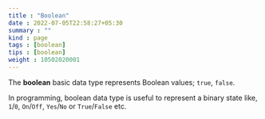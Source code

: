 ```yaml
---
title : "Boolean"
date : 2022-07-05T22:58:27+05:30
summary : ""
kind : page 
tags : [boolean]
tips : [boolean]
weight : 10502020001
---
```


The **boolean** basic data type represents Boolean values; `true`, `false`. 

<!--more-->

In programming, boolean data type is useful to represent a binary state like, `1`/`0`, `On`/`Off`, `Yes`/`No` or `True`/`False` etc.
